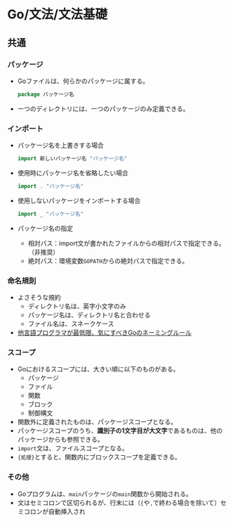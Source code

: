 # Go/文法/文法基礎

## 共通

### パッケージ

- Goファイルは、何らかのパッケージに属する。

  ```go
  package パッケージ名
  ```

- 一つのディレクトリには、一つのパッケージのみ定義できる。

### インポート

- パッケージ名を上書きする場合

  ```go
  import 新しいパッケージ名 "パッケージ名"
  ```

- 使用時にパッケージ名を省略したい場合

  ```go
  import . "パッケージ名"
  ```

- 使用しないパッケージをインポートする場合

  ```go
  import _ "パッケージ名"
  ```

- パッケージ名の指定
  - 相対パス：import文が書かれたファイルからの相対パスで指定できる。（非推奨）
  - 絶対パス：環境変数`GOPATH`からの絶対パスで指定できる。

### 命名規則

- よさそうな規約
  - ディレクトリ名は、英字小文字のみ
  - パッケージ名は、ディレクトリ名と合わせる
  - ファイル名は、スネークケース
- [他言語プログラマが最低限、気にすべきGoのネーミングルール](https://zenn.dev/keitakn/articles/go-naming-rules)

### スコープ

- Goにおけるスコープには、大きい順に以下のものがある。
  - パッケージ
  - ファイル
  - 関数
  - ブロック
  - 制御構文
- 関数外に定義されたものは、パッケージスコープとなる。
- パッケージスコープのうち、**識別子の1文字目が大文字**であるものは、他のパッケージからも参照できる。
- `import`文は、ファイルスコープとなる。
- `{処理}`とすると、関数内にブロックスコープを定義できる。

### その他

- Goプログラムは、`main`パッケージの`main`関数から開始される。
- 文はセミコロンで区切られるが、行末には（`{`や`,`で終わる場合を除いて）セミコロンが自動挿入され
